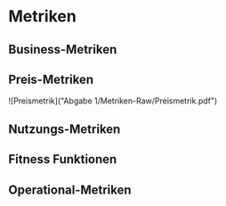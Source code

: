 # Metriken

## Business-Metriken
## Preis-Metriken
![Preismetrik]("Abgabe 1/Metriken-Raw/Preismetrik.pdf")
## Nutzungs-Metriken
## Fitness Funktionen
## Operational-Metriken
